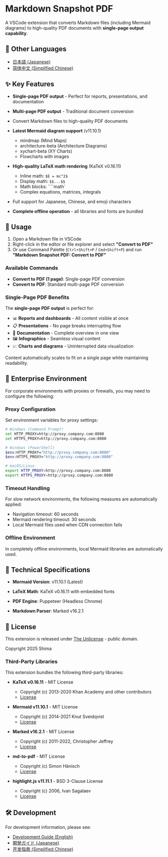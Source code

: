 # Markdown Snapshot PDF

A VSCode extension that converts Markdown files (including Mermaid diagrams) to high-quality PDF documents with **single-page output capability**.

## 📖 Other Languages

- [日本語 (Japanese)](README_JA.md)
- [简体中文 (Simplified Chinese)](README_CN.md)

## ✨ Key Features

- **Single-page PDF output** - Perfect for reports, presentations, and documentation
- **Multi-page PDF output** - Traditional document conversion
- Convert Markdown files to high-quality PDF documents
- **Latest Mermaid diagram support** (v11.10.1)
  - mindmap (Mind Maps)
  - architecture-beta (Architecture Diagrams)
  - xychart-beta (XY Charts)
  - Flowcharts with images
- **High-quality LaTeX math rendering** (KaTeX v0.16.11)
  - Inline math: `$E = mc^2$`
  - Display math: `$$...$$`
  - Math blocks: ````math`
  - Complex equations, matrices, integrals

- Full support for Japanese, Chinese, and emoji characters
- **Complete offline operation** - all libraries and fonts are bundled

## 🚀 Usage

1. Open a Markdown file in VSCode
2. Right-click in the editor or file explorer and select **"Convert to PDF"**
3. Or use Command Palette (`Ctrl+Shift+P` / `Cmd+Shift+P`) and run **"Markdown Snapshot PDF: Convert to PDF"**

### Available Commands

- **Convert to PDF (1 page)**: Single-page PDF conversion
- **Convert to PDF**: Standard multi-page PDF conversion

### Single-Page PDF Benefits

The **single-page PDF output** is perfect for:
- 📊 **Reports and dashboards** - All content visible at once
- 📋 **Presentations** - No page breaks interrupting flow
- 📄 **Documentation** - Complete overview in one view
- 🖼️ **Infographics** - Seamless visual content
- 📈 **Charts and diagrams** - Uninterrupted data visualization

Content automatically scales to fit on a single page while maintaining readability.

## 🏢 Enterprise Environment

For corporate environments with proxies or firewalls, you may need to configure the following:

### Proxy Configuration

Set environment variables for proxy settings:

```bash
# Windows (Command Prompt)
set HTTP_PROXY=http://proxy.company.com:8080
set HTTPS_PROXY=http://proxy.company.com:8080

# Windows (PowerShell)
$env:HTTP_PROXY="http://proxy.company.com:8080"
$env:HTTPS_PROXY="http://proxy.company.com:8080"

# macOS/Linux
export HTTP_PROXY=http://proxy.company.com:8080
export HTTPS_PROXY=http://proxy.company.com:8080
```

### Timeout Handling

For slow network environments, the following measures are automatically applied:

- Navigation timeout: 60 seconds
- Mermaid rendering timeout: 30 seconds
- Local Mermaid files used when CDN connection fails

### Offline Environment

In completely offline environments, local Mermaid libraries are automatically used.

## 🔧 Technical Specifications

- **Mermaid Version**: v11.10.1 (Latest)
- **LaTeX Math**: KaTeX v0.16.11 with embedded fonts

- **PDF Engine**: Puppeteer (Headless Chrome)
- **Markdown Parser**: Marked v16.2.1

## 📄 License

This extension is released under [The Unlicense](https://unlicense.org/) - public domain.

Copyright 2025 Shima

### Third-Party Libraries

This extension bundles the following third-party libraries:

- **KaTeX v0.16.11** - MIT License
  - Copyright (c) 2013-2020 Khan Academy and other contributors
  - [License](https://github.com/KaTeX/KaTeX/blob/main/LICENSE)

- **Mermaid v11.10.1** - MIT License  
  - Copyright (c) 2014-2021 Knut Sveidqvist
  - [License](https://github.com/mermaid-js/mermaid/blob/develop/LICENSE)

- **Marked v16.2.1** - MIT License
  - Copyright (c) 2011-2022, Christopher Jeffrey
  - [License](https://github.com/markedjs/marked/blob/master/LICENSE.md)

- **md-to-pdf** - MIT License
  - Copyright (c) Simon Hänisch
  - [License](https://github.com/simonhaenisch/md-to-pdf)

- **highlight.js v11.11.1** - BSD 3-Clause License
  - Copyright (c) 2006, Ivan Sagalaev
  - [License](https://github.com/highlightjs/highlight.js/blob/main/LICENSE)

## 🛠️ Development

For development information, please see:
- [Development Guide (English)](DEVELOPMENT.md)
- [開発ガイド (Japanese)](DEVELOPMENT_JA.md)
- [开发指南 (Simplified Chinese)](DEVELOPMENT_CN.md)
